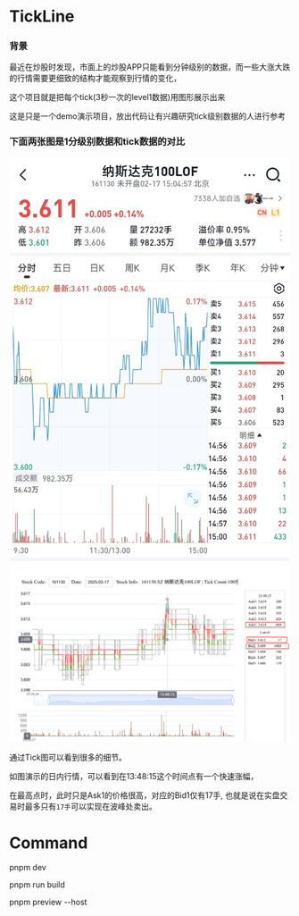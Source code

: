 # TickLine

### 背景

最近在炒股时发现，市面上的炒股APP只能看到分钟级别的数据，而一些大涨大跌的行情需要更细致的结构才能观察到行情的变化，

这个项目就是把每个tick(3秒一次的level1数据)用图形展示出来

这是只是一个demo演示项目，放出代码让有兴趣研究tick级别数据的人进行参考


### 下面两张图是1分级别数据和tick数据的对比
<img src="pic/DayKline.jpg" alt="Demo1" width="600">

<img src="pic/TickLine.png" alt="Demo2" width="800">

通过Tick图可以看到很多的细节。

如图演示的日内行情，可以看到在13:48:15这个时间点有一个快速涨幅，  

在最高点时，此时只是Ask1的价格很高，对应的Bid1仅有17手, 也就是说在实盘交易时最多只有`17手`可以实现在波峰处卖出。

# Command

pnpm dev

pnpm run build

pnpm preview --host

